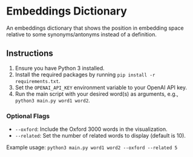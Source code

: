 # Embeddings Dictionary
An embeddings dictionary that shows the position in embedding space relative to some synonyms/antonyms instead of a definition.

## Instructions
1. Ensure you have Python 3 installed.
2. Install the required packages by running `pip install -r requirements.txt`.
3. Set the `OPENAI_API_KEY` environment variable to your OpenAI API key.
4. Run the main script with your desired word(s) as arguments, e.g., `python3 main.py word1 word2`.

### Optional Flags
- `--oxford`: Include the Oxford 3000 words in the visualization.
- `--related`: Set the number of related words to display (default is 10).

Example usage: `python3 main.py word1 word2 --oxford --related 5`